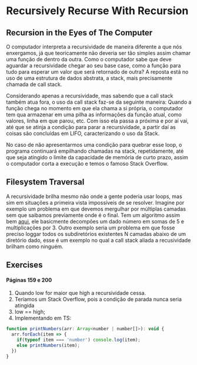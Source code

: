 # Recursively Recurse With Recursion

## Recursion in the Eyes of The Computer

O computador interpreta a recursividade de maneira diferente a que nós enxergamos, já que teoricamente não deveria ser tão simples assim chamar uma função de dentro da outra. Como o computador sabe que deve aguardar a recursividade chegar ao seu base case, como a função para tudo para esperar um valor que será retornado de outra? A reposta está no uso de uma estrutura de dados abstrata, a stack, mais precisamente chamada de call stack.

Considerando apenas a recursividade, mas sabendo que a call stack também atua fora, o uso da call stack faz-se da seguinte maneira: Quando a função chega no momento em que ela chama a si própria, o computador tem qua armazenar em uma pilha as informações da função atual, como valores, linha em que parou, etc. Com isso ela passa a próxima e por aí vai, até que se atinja a condição para parar a recursividade, a partir daí as coisas são concluídas em LIFO, caracterizando o uso da Stack.

No caso de não apresentarmos uma condição para quebrar esse loop, o programa continuará empilhando chamadas na stack, repetidamente, até que seja atingido o limite da capacidade de memória de curto prazo, assim o computador corta a execução e temos o famoso Stack Overflow.

## Filesystem Traversal

A recursividade brilha mesmo não onde a gente poderia usar loops, mas sim em situações a primeira vista impossíveis de se resolver. Imagine por exemplo um problema em que devemos mergulhar por múltiplas camadas sem que saibamos previamente onde é o final. Tem um algoritmo assim bem [aqui](../eloquent-javascript-haverbeke/exercises/3/recursion.js), ele basicmente decompões um dado número em somas de 5 e multiplicações por 3. Outro exemplo seria um problema em que fosse preciso loggar todos os subdiretórios existentes N camadas abaixo de um diretório dado, esse é um exemplo no qual a call stack aliada a recusividade brilham como ninguém.

## Exercises

#### Páginas 159 e 200

1. Quando low for maior que high a recursividade cessa.
2. Teríamos um Stack Overflow, pois a condição de parada nunca seria atingida
3. low == high;
4. Implementando em TS:
```js
function printNumbers(arr: Array<number | number[]>): void {
  arr.forEach(item => {
    if(typeof item === 'number') console.log(item);
    else printNumbers(item);
  })
}
```
